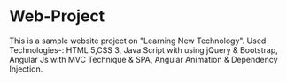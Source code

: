 # Web-Project
This is a sample website project on "Learning New Technology".
Used Technologies-:
HTML 5,CSS 3, Java Script with using jQuery & Bootstrap, Angular Js with MVC Technique & SPA, Angular Animation & Dependency Injection.
